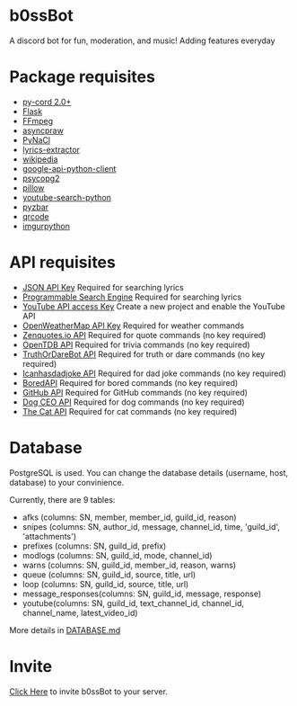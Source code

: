 # b0ssBot
A discord bot for fun, moderation, and music! Adding features everyday

# Package requisites
+ [py-cord 2.0+](https://github.com/Pycord-Development/pycord)
+ [Flask](https://pypi.org/project/Flask/)
+ [FFmpeg](https://www.ffmpeg.org/)
+ [asyncpraw](https://pypi.org/project/asyncpraw/)
+ [PyNaCl](https://pypi.org/project/PyNaCl/)
+ [lyrics-extractor](https://pypi.org/project/lyrics-extractor/)
+ [wikipedia](https://pypi.org/project/wikipedia/)
+ [google-api-python-client](https://pypi.org/project/google-api-python-client/)
+ [psycopg2](https://pypi.org/project/psycopg2/)
+ [pillow](https://pypi.org/project/Pillow/)
+ [youtube-search-python](https://pypi.org/project/youtube-search-python/)
+ [pyzbar](https://pypi.org/project/pyzbar/)
+ [qrcode](https://pypi.org/project/qrcode/)
+ [imgurpython](https://pypi.org/project/imgurpython/)

# API requisites
+ [JSON API Key](https://developers.google.com/custom-search/v1/overview) Required for searching lyrics
+ [Programmable Search Engine](https://cse.google.com/cse/create/new) Required for searching lyrics
+ [YouTube API access Key](https://console.developers.google.com) Create a new project and enable the YouTube API
+ [OpenWeatherMap API Key](https://openweathermap.org/api) Required for weather commands
+ [Zenquotes.io API](https://zenquotes.io/api) Required for quote commands (no key required)
+ [OpenTDB API](https://opentdb.com/api_config.php) Required for trivia commands (no key required)
+ [TruthOrDareBot API](https://docs.truthordarebot.xyz/api-docs) Required for truth or dare commands (no key required)
+ [Icanhasdadjoke API](https://icanhazdadjoke.com/api) Required for dad joke commands (no key required)
+ [BoredAPI](https://boredapi.com/api) Required for bored commands (no key required)
+ [GitHub API](https://developer.github.com/v3/) Required for GitHub commands (no key required)
+ [Dog CEO API](https://dog.ceo/dog-api/) Required for dog commands (no key required)
+ [The Cat API](https://thecatapi.com/) Required for cat commands (no key required)

# Database 
PostgreSQL is used. You can change the database details (username, host, database) to your convinience. 

Currently, there are 9 tables:
+ afks (columns: SN, member, member_id, guild_id, reason)
+ snipes (columns: SN, author_id, message, channel_id, time, 'guild_id', 'attachments')
+ prefixes (columns: SN, guild_id, prefix)
+ modlogs (columns: SN, guild_id, mode, channel_id)
+ warns (columns: SN, guild_id, member_id, reason, warns)
+ queue (columns: SN, guild_id, source, title, url)
+ loop (columns: SN, guild_id, source, title, url)
+ message_responses(columns: SN, guild_id, message, response)
+ youtube(columns: SN, guild_id, text_channel_id, channel_id, channel_name, latest_video_id)

More details in [DATABASE.md](https://github.com/SandeepKanekal/b0ssBot/blob/main/DATABASE.md)

# Invite
[Click Here](https://discord.com/api/oauth2/authorize?client_id=930715008025890887&permissions=8&scope=bot%20applications.commands) to invite b0ssBot to your server.
